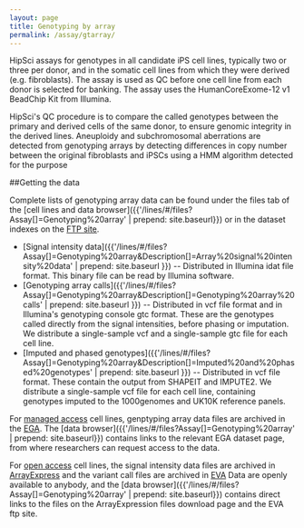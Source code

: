```yaml
---
layout: page
title: Genotyping by array
permalink: /assay/gtarray/
---
```


HipSci assays for genotypes in all candidate iPS cell lines, typically two or three per donor, and in the somatic
cell lines from which they were derived (e.g. fibroblasts). The assay is used
as QC before one cell line from each donor is selected for banking. The assay uses the
HumanCoreExome-12 v1 BeadChip Kit from Illumina.

HipSci's QC procedure is to
compare the called genotypes between the primary and derived cells of the
same donor, to ensure genomic integrity in the derived lines.
Aneuploidy and subchromosomal aberrations are detected from genotyping arrays
by detecting differences in copy number between the original fibroblasts and iPSCs
using a HMM algorithm detected for the purpose

##Getting the data

Complete lists of genotyping array data can be found under the files tab of
the [cell lines and data browser]({{'/lines/#/files?Assay[]=Genotyping%20array' | prepend: site.baseurl}})
or in the dataset indexes on the [FTP site](ftp://ftp.hipsci.ebi.ac.uk/vol1/ftp/archive_datasets/).

* [Signal intensity data]({{'/lines/#/files?Assay[]=Genotyping%20array&Description[]=Array%20signal%20intensity%20data' | prepend: site.baseurl }})
-- Distributed in Illumina idat file format. This binary file can be read by Illumina software.
* [Genotyping array calls]({{'/lines/#/files?Assay[]=Genotyping%20array&Description[]=Genotyping%20array%20calls' | prepend: site.baseurl }})
-- Distributed in vcf file format and in Illumina's genotyping console gtc format.  These are the genotypes called directly from the signal intensities, before phasing or imputation.
We distribute a single-sample vcf and a single-sample gtc file for each cell line.
* [Imputed and phased genotypes]({{'/lines/#/files?Assay[]=Genotyping%20array&Description[]=Imputed%20and%20phased%20genotypes' | prepend: site.baseurl }})
-- Distributed in vcf file format. These contain the output
from SHAPEIT and IMPUTE2. We distribute a single-sample vcf file for each cell line, containing
genotypes imputed to the 1000genomes and UK10K reference panels.


For [managed access](/data/faq/find-download-managed-access-files) cell lines, genptyping array data
files are archived in the [EGA](https://www.ebi.ac.uk/ega/). The
[data browser]({{'/lines/#/files?Assay[]=Genotyping%20array' | prepend: site.baseurl}}) contains
links to the relevant EGA dataset page, from where researchers can request access to the data.

For [open access](/data/faq/find-download-open-access-files) cell lines, the signal intensity data files
are archived in [ArrayExpress](https://www.ebi.ac.uk/arrayexpress/) and the variant call files
are archived in [EVA](http://www.ebi.ac.uk/eva/)
Data are openly available
to anybody, and the [data browser]({{'/lines/#/files?Assay[]=Genotyping%20array' | prepend: site.baseurl}})
contains direct links to the files on the ArrayExpression files download page and the EVA ftp site.
